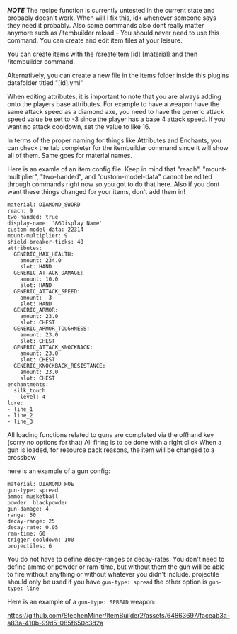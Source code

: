 ***NOTE***
The recipe function is currently untested in the current state and probably doesn't work. When will I fix this, idk whenever someone says they need it probably. Also some commands also dont really matter anymore such as /itembuilder reload - You should never need to use this command. You can create and edit item files at your leisure.










You can create items with the /createItem [id] [material] and then /itembuilder command.


Alternatively, you can create a new file in the items folder inside this plugins datafolder titled "[id].yml" 

When editing attributes, it is important to note that you are always adding onto the players base attributes. For example to have a weapon have the same attack speed as a diamond axe, you need to have the generic attack speed value be set to -3 since the player has a base 4 attack speed. If you want no attack cooldown, set the value to like 16.

In terms of the proper naming for things like Attributes and Enchants, you can check the tab completer for the itembuilder command since it will show all of them. Same goes for material names.

Here is an examle of an item config file. Keep in mind that "reach", "mount-multiplier", "two-handed", and "custom-model-data" cannot be edited through commands right now so you got to do that here. Also if you dont want these things changed for your items, don't add them in!
```
material: DIAMOND_SWORD
reach: 9
two-handed: true
display-name: '&6Display Name'
custom-model-data: 22314
mount-multiplier: 9
shield-breaker-ticks: 40
attributes:
  GENERIC_MAX_HEALTH:
    amount: 234.0
    slot: HAND
  GENERIC_ATTACK_DAMAGE:
    amount: 10.0
    slot: HAND
  GENERIC_ATTACK_SPEED:
    amount: -3
    slot: HAND
  GENERIC_ARMOR:
    amount: 23.0
    slot: CHEST
  GENERIC_ARMOR_TOUGHNESS:
    amount: 23.0
    slot: CHEST
  GENERIC_ATTACK_KNOCKBACK:
    amount: 23.0
    slot: CHEST
  GENERIC_KNOCKBACK_RESISTANCE:
    amount: 23.0
    slot: CHEST
enchantments:
  silk_touch:
    level: 4
lore:
- line_1
- line_2
- line_3
```

All loading functions related to guns are completed via the offhand key (sorry no options for that)
All firing is to be done with a right click
When a gun is loaded, for resource pack reasons, the item will be changed to a crossbow

here is an example of a gun config:
```
material: DIAMOND_HOE
gun-type: spread
ammo: musketball
powder: blackpowder
gun-damage: 4
range: 50
decay-range: 25
decay-rate: 0.05
ram-time: 60
trigger-cooldown: 100
projectiles: 6
```
You do not have to define decay-ranges or decay-rates.
You don't need to define ammo or powder or ram-time, but without them the gun will be able to fire without anything or without whatever you didn't include.
projectile should only be used if you have ```gun-type: spread``` the other option is ```gun-type: line```

Here is an example of a ```gun-type: SPREAD``` weapon:  


https://github.com/StephenMiner/ItemBuilder2/assets/64863697/faceab3a-a83a-410b-99d5-085f650c3d2a

